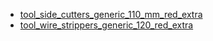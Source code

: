 * [tool_side_cutters_generic_110_mm_red_extra](tool_side_cutters_generic_110_mm_red_extra)
* [tool_wire_strippers_generic_120_red_extra](tool_wire_strippers_generic_120_red_extra)
